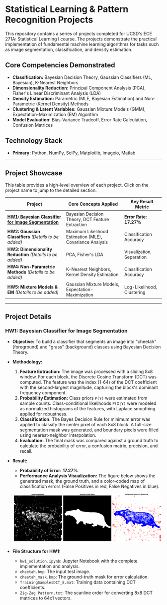 ﻿# Statistical Learning & Pattern Recognition Projects

This repository contains a series of projects completed for UCSD's ECE 271A: Statistical Learning I course. The projects demonstrate the practical implementation of fundamental machine learning algorithms for tasks such as image segmentation, classification, and density estimation.

## Core Competencies Demonstrated

-   **Classification:** Bayesian Decision Theory, Gaussian Classifiers (ML, Bayesian), K-Nearest Neighbors
-   **Dimensionality Reduction:** Principal Component Analysis (PCA), Fisher's Linear Discriminant Analysis (LDA)
-   **Density Estimation:** Parametric (MLE, Bayesian Estimation) and Non-Parametric (Kernel Density) Methods
-   **Clustering & Latent Variables:** Gaussian Mixture Models (GMM), Expectation-Maximization (EM) Algorithm
-   **Model Evaluation:** Bias-Variance Tradeoff, Error Rate Calculation, Confusion Matrices

## Technology Stack

-   **Primary:** Python, NumPy, SciPy, Matplotlib, imageio, Matlab

-----

## Project Showcase

This table provides a high-level overview of each project. Click on the project name to jump to the detailed section.

| Project                                                              | Core Concepts Applied                             | Key Result Metric        |
| -------------------------------------------------------------------- | ------------------------------------------------- | ------------------------ |
| [**HW1: Bayesian Classifier for Image Segmentation**](#hw1-bayesian-classifier-for-image-segmentation) | Bayesian Decision Theory, DCT Feature Extraction  | **Error Rate: 17.27%** |
| **HW2: Gaussian Classifiers** *(Details to be added)* | Maximum Likelihood Estimation (MLE), Covariance Analysis | Classification Accuracy  |
| **HW3: Dimensionality Reduction** *(Details to be added)* | PCA, Fisher's LDA                                 | Visualization, Separation|
| **HW4: Non-Parametric Methods** *(Details to be added)* | K-Nearest Neighbors, Kernel Density Estimation    | Classification Accuracy  |
| **HW5: Mixture Models & EM** *(Details to be added)* | Gaussian Mixture Models, Expectation-Maximization | Log-Likelihood, Clustering |

-----

## Project Details

### HW1: Bayesian Classifier for Image Segmentation

-   **Objective:** To build a classifier that segments an image into "cheetah" (foreground) and "grass" (background) classes using Bayesian Decision Theory.

-   **Methodology:**
    1.  **Feature Extraction:** The image was processed with a sliding 8x8 window. For each block, the Discrete Cosine Transform (DCT) was computed. The feature was the index (1-64) of the DCT coefficient with the second-largest magnitude, capturing the block's dominant frequency component.
    2.  **Probability Estimation:** Class priors `P(Y)` were estimated from sample counts. Class-conditional likelihoods `P(X|Y)` were modeled as normalized histograms of the features, with Laplace smoothing applied for robustness.
    3.  **Classification:** The Bayes Decision Rule for minimum error was applied to classify the center pixel of each 8x8 block. A full-size segmentation mask was generated, and boundary pixels were filled using nearest-neighbor interpolation.
    4.  **Evaluation:** The final mask was compared against a ground truth to calculate the probability of error, a confusion matrix, precision, and recall.

-   **Result:**
    -   **Probability of Error:** **17.27%**
    -   **Performance Analysis Visualization:** The figure below shows the generated mask, the ground truth, and a color-coded map of classification errors (False Positives in red, False Negatives in blue).

      ![Generated Segmentation Mask vs Ground Truth](hw1/hw1_error_analysis.png)

-   **File Structure for HW1:**
    -   `hw1_solution.ipynb`: Jupyter Notebook with the complete implementation and analysis.
    -   `cheetah.bmp`: The input test image.
    -   `cheetah_mask.bmp`: The ground-truth mask for error calculation.
    -   `TrainingSamplesDCT_8.mat`: Training data containing DCT coefficients.
    -   `Zig-Zag Pattern.txt`: The scanline order for converting 8x8 DCT matrices to 64x1 vectors.